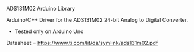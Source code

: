 


ADS131M02 Arduino Library

Arduino/C++ Driver for the ADS131M02 24-bit Analog to Digital Converter.

- Tested only on Arduino Uno

Datasheet = https://www.ti.com/lit/ds/symlink/ads131m02.pdf
